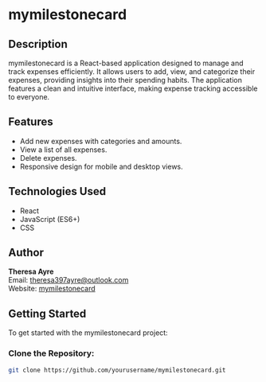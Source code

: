 # mymilestonecard

## Description

mymilestonecard is a React-based application designed to manage and track expenses efficiently. It allows users to add, view, and categorize their expenses, providing insights into their spending habits. The application features a clean and intuitive interface, making expense tracking accessible to everyone.

## Features

- Add new expenses with categories and amounts.
- View a list of all expenses.
- Delete expenses.
- Responsive design for mobile and desktop views.

## Technologies Used

- React
- JavaScript (ES6+)
- CSS

## Author

**Theresa Ayre**  
Email: theresa397ayre@outlook.com  
Website: [mymilestonecard](https://www.mymilestonecard.com)

## Getting Started

To get started with the mymilestonecard project:

### Clone the Repository:

```bash
git clone https://github.com/yourusername/mymilestonecard.git
